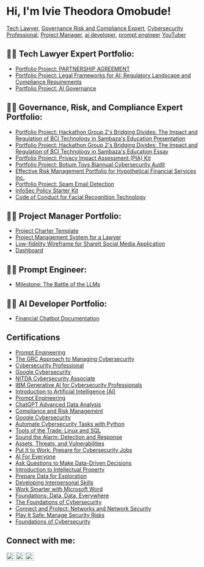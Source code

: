 <!DOCTYPE html>
<html lang="en">
<head>
<meta charset="UTF-8">
<meta name="viewport" content="width=device-width, initial-scale=1.0">
<title>Ivie Theodora Omobude</title>
</head>
<body>

<h1>Hi, I'm Ivie Theodora Omobude!</h1>
<p><a href="https://github.com/the-dora">Tech Lawyer</a>, <a href="https://www.linkedin.com/in/ivie-theodora-omobude-90940b234">Governance Risk and Compliance Expert</a>, <a href="https://www.linkedin.com/in/ivie-theodora-omobude-90940b234">Cybersecurity Professional</a>, <a href="https://www.linkedin.com/in/ivie-theodora-omobude-90940b234">Project Manager</a>, <a href="https://www.linkedin.com/in/ivie-theodora-omobude-90940b234"> ai developer</a>, <a href="https://www.linkedin.com/in/ivie-theodora-omobude-90940b234"> prompt engineer</a> <a href="https://www.youtube.com/@ivieomobude9016">YouTuber</a></p>

<h2>👨‍💻 Tech Lawyer Expert Portfolio:</h2>
<ul>
   <li><a href="https://docs.google.com/document/d/1G8mwdDzac2H7mm1NQcRCCdTnP-UzA97JlUE5CfNSa2w/edit?usp=sharing">Portfolio Project: PARTNERSHIP AGREEMENT</a></li>

   <li><a href="https://docs.google.com/presentation/d/1Kh6j3EskRoAEqqU7toBt5L203Ypqmkhx_lMnJR6bRSs/edit?usp=sharing">Portfolio Project: Legal Frameworks for AI: Regulatory Landscape and Compliance Requirements</a></li>
   
   <li><a href="https://docs.google.com/presentation/d/1P84KULwrncTj9XyymfMr6PH8mnKs_vR1dE4JMKT9Ogg/edit?usp=sharing">Portfolio Project: AI Governance</a></li>
</ul>

<h2>👨‍💻 Governance, Risk, and Compliance Expert Portfolio:</h2>
<ul>
    <li><a href="https://docs.google.com/presentation/d/1y3P37BXPDCsHAH0YlRjB1-iu8GGYfniVidHmASHl8WQ/edit?usp=sharing">Portfolio Project: Hackathon Group 2's Bridging Divides: The Impact and Regulation of BCI Technology in Sambaza's Education Presentation</a></li>
    <li><a href="https://docs.google.com/document/d/1W5ZoJxxstgeZd-MGtbS8UxoRaptuC3Z-DxfZuRvIdt8/edit?usp=sharing">Portfolio Project: Hackathon Group 2's Bridging Divides: The Impact and Regulation of BCI Technology in Sambaza's Education Essay</a></li>
    <li><a href="https://docs.google.com/document/d/1ol5sjavzsFXym6bLnGB-VDwiSD-gXV6sGAs8pqOPaM8/edit?usp=sharing">Portfolio Project: Privacy Impact Assessment (PIA) Kit</a></li>
    <li><a href="https://docs.google.com/document/d/1tE6-YoEW0AZhht_cBRSXBX7hNv1WGuZCFK52h2V61VI/edit?usp=sharing">Portfolio Project: Botium Toys Biannual Cybersecurity Audit</a></li>
    <li><a href="https://docs.google.com/document/d/175rTaWm_cQ-TL7sfjOlPOIZjG3iDl05rTNb4Igpoi1Y/edit?usp=sharing">Effective Risk Management Portfolio for Hypothetical Financial Services Inc.</a></li>
    <li><a href="https://docs.google.com/document/d/1PltMctfRQYCN91CUf3NlCpdOZsoigcYJ5gZldaDmQBc/edit?usp=sharing">Portfolio Project: Spam Email Detection</a></li>
    <li><a href="https://docs.google.com/document/d/1Iw6BuxkCGOgCoIGytE43m44e22y-zdyQH91fZ2HgIp8/edit?usp=sharing">InfoSec Policy Starter Kit</a></li>
    <li><a href="https://docs.google.com/document/d/1Cmsp8_xhMcpBbnLgX5mWFyPMgDcN_-jzZtS1tKJDVl4/edit?usp=sharing">Code of Conduct for Facial Recognition Technology</a></li>
</ul>

<h2>👨‍💻 Project Manager Portfolio:</h2>
<ul>
   <li><a href="https://docs.google.com/document/d/1eKwchj5p80iHcyHmjpGkHuIi7Lj1dB7RN8d9tlK-sgI/edit?usp=sharing">Project Charter Template</a></li>
   <li><a href="https://noble-patient-84c.notion.site/LegisPraxis-Agenda-46aa11e8ff214dbbb0a5243e7884096a?pvs=4">Project Management System for a Lawyer</a></li>
   <li><a href="https://docs.google.com/document/d/1rGP9Dj9goNyN8bk1Wq5ttetazbTvcyFkJ20j5ykcRNs/edit?usp=sharing">Low-fidelity Wireframe for ShareIt Social Media Application</a></li>
   <li><a href="https://docs.google.com/spreadsheets/d/1BHOB_7-aXPCHOiCbNca_1YjVxlVr3v1XdV8Y86unp18/edit?usp=sharing">Dashboard</a></li>
</ul>


<h2>👨‍💻 Prompt Engineer:</h2>
<ul>
   <li><a href="https://docs.google.com/document/d/1bsYi7-J5bPVC2KEEE7Wsca8JGxCX5QUM2jyJhJVuca4/edit?usp=sharing">Milestone: The Battle of the LLMs</a></li>
</ul>

<h2>👨‍💻 AI Developer Portfolio:</h2>
<ul>
   <li><a href="https://docs.google.com/document/d/1GKdtsALkDk2OHl95H4OUIv7gaR7K45Hotk9HhnnkmiI/edit?usp=sharing">Financial Chatbot Documentation</a></li>
</ul>

<h2>Certifications</h2>
<ul>
   <li><a href="https://coursera.org/verify/specialization/ZSNK63G35EU8">Prompt Engineering</a></li>
<li><a href="https://coursera.org/verify/DYXYA2RJ6DXW">The GRC Approach to Managing Cybersecurity</a></li>
<li><a href="https://coursera.org/verify/professional-cert/SN7FQ3Z2GPSE">Cybersecurity Professional</a></li>
<li><a href="https://coursera.org/verify/professional-cert/SN7FQ3Z2GPSE">Google Cybersecurity</a></li>
<li><a href="https://www.credly.com/badges/a93a5dec-bef2-48e4-b841-9b8f677a2fa8/print">NITDA Cybersecurity Associate</a></li>
<li><a href="https://coursera.org/share/f086f2f2fa563832315314a7e472728b">IBM Generative AI for Cybersecurity Professionals</a></li>
   <li><a href="https://coursera.org/share/b30291e54f7e7372a2a72da92480b86c">Introduction to Artificial Intelligence (AI)</a></li>
   <li><a href="https://coursera.org/share/c26914512059a3d71f668b975584d797">Prompt Engineering</a></li>
   <li><a href="https://coursera.org/share/76603e08f469d7b33efd1c5f6101302b">ChatGPT Advanced Data Analysis</a></li>
   <li><a href="https://coursera.org/share/3a8e93d7ca251b92947a23d318283dad">Compliance and Risk Management</a></li>
   <li><a href="https://www.coursera.org/account/accomplishments/professional-cert/SN7FQ3Z2GPSE">Google Cybersecurity</a></li>
   <li><a href="https://www.coursera.org/account/accomplishments/verify/9FU7FEZDUZHL">Automate Cybersecurity Tasks with Python</a></li>
   <li><a href="https://www.coursera.org/account/accomplishments/verify/GZMM6QRDHR24">Tools of the Trade: Linux and SQL</a></li>
   <li><a href="https://www.coursera.org/account/accomplishments/verify/6JPHQDQ2KVM9">Sound the Alarm: Detection and Response</a></li>
   <li><a href="https://www.coursera.org/account/accomplishments/verify/AFG6ND3A275Q">Assets, Threats, and Vulnerabilities</a></li>
   <li><a href="https://www.coursera.org/account/accomplishments/verify/7RQ3BU2XGVSM">Put It to Work: Prepare for Cybersecurity Jobs</a></li>
   <li><a href="https://www.coursera.org/account/accomplishments/verify/ENNQ5X897T7B">AI For Everyone</a></li>
   <li><a href="https://www.coursera.org/account/accomplishments/verify/L6SNZ58LS8ER">Ask Questions to Make Data-Driven Decisions</a></li>
   <li><a href="https://www.coursera.org/account/accomplishments/verify/9RM6SAGZPLT8">Introduction to Intellectual Property</a></li>
   <li><a href="https://www.coursera.org/account/accomplishments/verify/V7YSM8Y2CFZQ">Prepare Data for Exploration</a></li>
   <li><a href="https://www.coursera.org/account/accomplishments/verify/CQCN6Y8SCFRB">Developing Interpersonal Skills</a></li>
   <li><a href="https://www.coursera.org/account/accomplishments/verify/Y3BX4UJW8QS4">Work Smarter with Microsoft Word</a></li>
   <li><a href="https://www.coursera.org/account/accomplishments/certificate/K3S2KQDZJUN7">Foundations: Data, Data, Everywhere</a></li>
   <li><a href="https://www.coursera.org/account/accomplishments/verify/AVZ79FFHDDVF">The Foundations of Cybersecurity</a></li>
   <li><a href="https://www.coursera.org/account/accomplishments/verify/7RNVRNLKUUN5">Connect and Protect: Networks and Network Security</a></li>
   <li><a href="https://www.coursera.org/account/accomplishments/verify/4R7PYHZXWQ2P">Play It Safe: Manage Security Risks</a></li>
   <li><a href="https://www.coursera.org/account/accomplishments/verify/Z8S3TLMUTCKL">Foundations of Cybersecurity</a></li>
</ul>

<h2>Connect with me:</h2>
<a href="https://www.youtube.com/@ivieomobude9016"><img align="left" alt="the-dora | YouTube" width="22px" src="https://cdn.jsdelivr.net/npm/simple-icons@v3/icons/youtube.svg"></a>
<a href="https://www.linkedin.com/in/ivie-theodora-omobude-90940b234"><img align="left" alt="the-dora | LinkedIn" width="22px" src="https://cdn.jsdelivr.net/npm/simple-icons@v3/icons/linkedin.svg"></a>
<a href="https://www.instagram.com/th_odora/"><img align="left" alt="the-dora | Instagram" width="22px" src="https://cdn.jsdelivr.net/npm/simple-icons@v3/icons/instagram.svg"></a>

</body>
</html>
